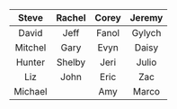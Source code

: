 | **Steve** | **Rachel** | **Corey** |  **Jeremy**
| :-------: | :---------: | :-----------: | :-----------: |
|  David   |  Jeff   |   Fanol   | Gylych |
|  Mitchel  |  Gary   |    Evyn    | Daisy |
|  Hunter   | Shelby |    Jeri    | Julio |
|   Liz   |    John  |     Eric  |  Zac  |
|   Michael  |      |    Amy     | Marco |



